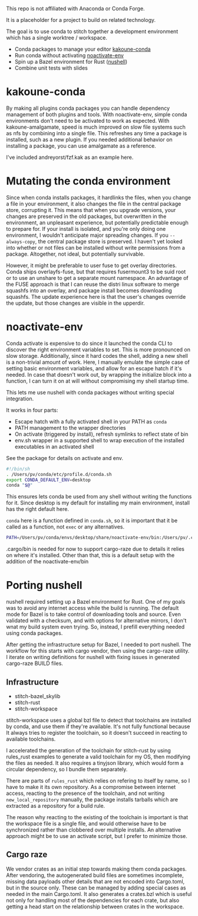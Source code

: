 This repo is not affiliated with Anaconda or Conda Forge.

It is a placeholder for a project to build on related technology.

The goal is to use conda to stitch together a development environment
which has a single worktree / workspace.

- Conda packages to manage your editor [kakoune-conda](#kakoune-conda)
- Run conda without activating [noactivate-env](#noactivate-env)
- Spin up a Bazel environment for Rust ([nushell](#porting-nushell))
- Combine unit tests with slides


# kakoune-conda
By making all plugins conda packages you can handle dependency management
of both plugins and tools. With noactivate-env, simple conda environments
don't need to be activated to work as expected. With kakoune-amalgamate,
speed is much improved on slow file systems such as nfs by combining
into a single file. This refreshes any time a package is installed,
such as a new plugin. If you needed additional behavior on installing
a package, you can use amalgamate as a reference.

I've included andreyorst/fzf.kak as an example here.

# Mutating the conda environment
Since when conda installs packages, it hardlinks the files, when you change a file in your environment, it also changes the file in the central package store, corrupting it.
This means that when you upgrade versions, your changes are preserved in the old packages, but overwritten in the environment, an unpleasant experience, but potentially predictable enough to prepare for.
If your install is isolated, and you're only doing one environment, I wouldn't anticipate major spreading changes. If you `--always-copy`, the central package store is preserved.
I haven't yet looked into whether or not files can be installed without write permissions from a package.
Altogether, not ideal, but potentially survivable.

However, it might be preferable to user fuse to get overlay directories. Conda ships overlayfs-fuse, but that requires fusermount3 to be suid root or to use an unshare to get a separate mount namespace.
An advantage of the FUSE approach is that I can reuse the distri linux software to merge squashfs into an overlay, and package install becomes downloading squashfs.
The update experience here is that the user's changes override the update, but those changes are visible in the upperdir.

# noactivate-env
Conda activate is expensive to do since it launched the conda CLI
to discover the right environment variables to set. This is more
pronounced on slow storage. Additionally, since it hard codes the
shell, adding a new shell is a non-trivial amount of work. Here, I
manually emulate the simple case of setting basic environment
variables, and allow for an escape hatch if it's needed. In case
that doesn't work out, by wrapping the initialize block into a
function, I can turn it on at will without compromising my shell
startup time.

This lets me use nushell with conda packages without writing special
integration.

It works in four parts:
- Escape hatch with a fully activated shell in your PATH as `conda`
- PATH management to the wrapper directories
- On activate (triggered by install), refresh symlinks to reflect state of bin
- env.sh wrapper in a supported shell to wrap execution of the installed executables in an activated shell

See the package for details on activate and env.

```sh
#!/bin/sh
. /Users/pv/conda/etc/profile.d/conda.sh
export CONDA_DEFAULT_ENV=desktop
conda "$@"
```
This ensures lets conda be used from any shell without writing the
functions for it. Since desktop is my default for installing my
main environment, install has the right default here.

`conda` here is a function defined in `conda.sh`, so it is important
that it be called as a function, not `exec` or any alternatives.

```sh
PATH=/Users/pv/conda/envs/desktop/share/noactivate-env/bin:/Users/pv/.cargo/bin:/usr/local/bin:/usr/bin:/bin:/usr/sbin:/sbin ; export PATH
```

.cargo/bin is needed for now to support cargo-raze due to details it
relies on where it's installed. Other than that, this is a default
setup with the addition of the noactivate-env/bin


# Porting nushell
nushell required setting up a Bazel environment for Rust. One of
my goals was to avoid any internet access while the build is running.
The default mode for Bazel is to take control of downloading tools
and source. Even validated with a checksum, and with options for
alternative mirrors, I don't wnat my build system even trying. So,
instead, I prefill everything needed using conda packages.

After getting the infrastructure setup for Bazel, I needed to port
nushell. The workflow for this starts with cargo vendor, then using
the cargo-raze utility. I iterate on writing definitions for nushell
with fixing issues in generated cargo-raze BUILD files.

## Infrastructure
- stitch-bazel_skylib
- stitch-rust
- stitch-workspace

stitch-workspace uses a global bzl file to detect that toolchains
are installed by conda, and use them if they're available. It's not
fully functional because It always tries to register the toolchain,
so it doesn't succeed in reacting to available toolchains.

I accelerated the generation of the toolchain for stitch-rust by
using rules_rust examples to generate a valid toolchain for my OS,
then modifying the files as needed. It also requires a tinyjson
library, which would form a circular dependency, so I bundle them
separately.

There are parts of `rules_rust` which relies on refering
to itself by name, so I have to make it its own repository. As a
compromise between internet access, reacting to the presence of the
toolchain, and not writing `new_local_repository` manually, the
package installs tarballs which are extracted as a repository for
a build rule.

The reason why reacting to the existing of the toolchain is important
is that the workspace file is a single file, and would otherwise
have to be synchronized rather than clobbered over multiple installs.
An alternative approach might be to use an activate script, but I
prefer to minimize those.

## Cargo raze
We vendor crates as an initial step towards making them conda
packages. After vendoring, the autogenerated build files are sometimes
incomplete, missing data payloads other details that are not encoded
into Cargo.toml, but in the source only. These can be managed by
adding special cases as needed in the main Cargo.toml. It also
generates a crates.bzl which is useful not only for handling most
of the dependencies for each crate, but also getting a head start
on the relationship between crates in the workspace.
